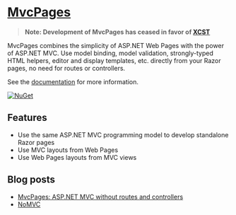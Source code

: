 [MvcPages][1]
=============

> **Note: Development of MvcPages has ceased in favor of [XCST][3]**

MvcPages combines the simplicity of ASP.NET Web Pages with the
power of ASP.NET MVC. Use model binding, model validation,
strongly-typed HTML helpers, editor and display templates, etc.
directly from your Razor pages, no need for routes or controllers.

See the [documentation][2] for more information.

[![NuGet](https://img.shields.io/nuget/v/MvcPages.svg?label=MvcPages)](https://www.nuget.org/packages/MvcPages)

Features
--------
- Use the same ASP.NET MVC programming model to develop standalone Razor pages
- Use MVC layouts from Web Pages
- Use Web Pages layouts from MVC views

Blog posts
----------
- [MvcPages: ASP.NET MVC without routes and controllers](http://maxtoroq.github.io/2012/11/mvcpages-aspnet-mvc-without-routes-and-controllers.html)
- [NoMVC](http://maxtoroq.github.io/2015/06/nomvc.html)

[1]: https://github.com/maxtoroq/MvcPages
[2]: docs/README.md
[3]: https://github.com/maxtoroq/XCST
